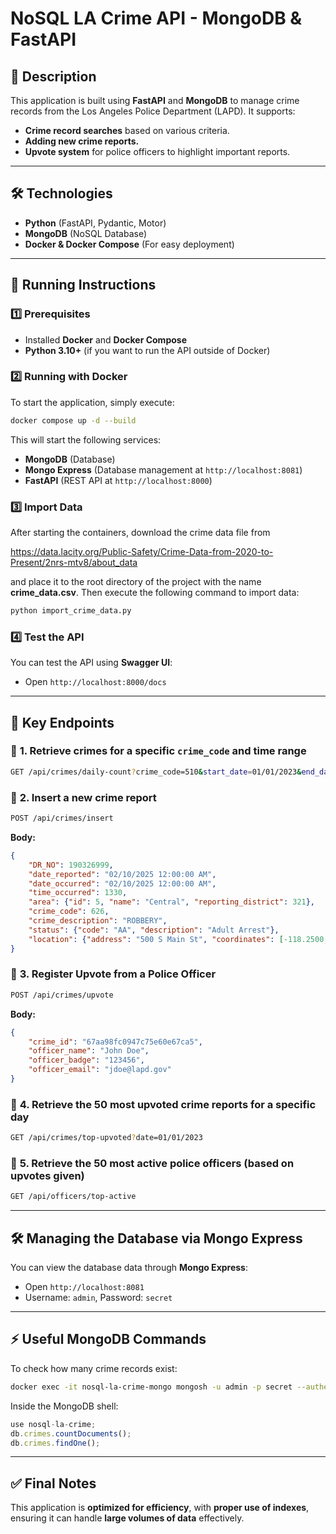 # NoSQL LA Crime API - MongoDB & FastAPI

## 📌 Description
This application is built using **FastAPI** and **MongoDB** to manage crime records from the Los Angeles Police Department (LAPD). It supports:
- **Crime record searches** based on various criteria.
- **Adding new crime reports.**
- **Upvote system** for police officers to highlight important reports.

---

## 🛠️ Technologies
- **Python** (FastAPI, Pydantic, Motor)
- **MongoDB** (NoSQL Database)
- **Docker & Docker Compose** (For easy deployment)

---

## 🚀 Running Instructions

### **1️⃣ Prerequisites**
- Installed **Docker** and **Docker Compose**
- **Python 3.10+** (if you want to run the API outside of Docker)

### **2️⃣ Running with Docker**
To start the application, simply execute:
```sh
docker compose up -d --build
```
This will start the following services:
- **MongoDB** (Database)
- **Mongo Express** (Database management at `http://localhost:8081`)
- **FastAPI** (REST API at `http://localhost:8000`)

### **3️⃣ Import Data**
After starting the containers, download the crime data file from

https://data.lacity.org/Public-Safety/Crime-Data-from-2020-to-Present/2nrs-mtv8/about_data 

and place it to the root directory of the project with the name **crime_data.csv**. Then execute the following command to import data:
```sh
python import_crime_data.py
```

### **4️⃣ Test the API**
You can test the API using **Swagger UI**:
- Open `http://localhost:8000/docs`

---

## 📌 Key Endpoints

### 🔹 **1. Retrieve crimes for a specific `crime_code` and time range**
```sh
GET /api/crimes/daily-count?crime_code=510&start_date=01/01/2023&end_date=01/01/2024
```

### 🔹 **2. Insert a new crime report**
```sh
POST /api/crimes/insert
```
**Body:**
```json
{
    "DR_NO": 190326999,
    "date_reported": "02/10/2025 12:00:00 AM",
    "date_occurred": "02/10/2025 12:00:00 AM",
    "time_occurred": 1330,
    "area": {"id": 5, "name": "Central", "reporting_district": 321},
    "crime_code": 626,
    "crime_description": "ROBBERY",
    "status": {"code": "AA", "description": "Adult Arrest"},
    "location": {"address": "500 S Main St", "coordinates": [-118.2500, 34.0500]}
}
```

### 🔹 **3. Register Upvote from a Police Officer**
```sh
POST /api/crimes/upvote
```
**Body:**
```json
{
    "crime_id": "67aa98fc0947c75e60e67ca5",
    "officer_name": "John Doe",
    "officer_badge": "123456",
    "officer_email": "jdoe@lapd.gov"
}
```

### 🔹 **4. Retrieve the 50 most upvoted crime reports for a specific day**
```sh
GET /api/crimes/top-upvoted?date=01/01/2023
```

### 🔹 **5. Retrieve the 50 most active police officers (based on upvotes given)**
```sh
GET /api/officers/top-active
```

---

## 🛠️ Managing the Database via Mongo Express
You can view the database data through **Mongo Express**:
- Open `http://localhost:8081`
- Username: `admin`, Password: `secret`

---

## ⚡ Useful MongoDB Commands
To check how many crime records exist:
```sh
docker exec -it nosql-la-crime-mongo mongosh -u admin -p secret --authenticationDatabase admin
```
Inside the MongoDB shell:
```js
use nosql-la-crime;
db.crimes.countDocuments();
db.crimes.findOne();
```

---

## ✅ Final Notes
This application is **optimized for efficiency**, with **proper use of indexes**, ensuring it can handle **large volumes of data** effectively.